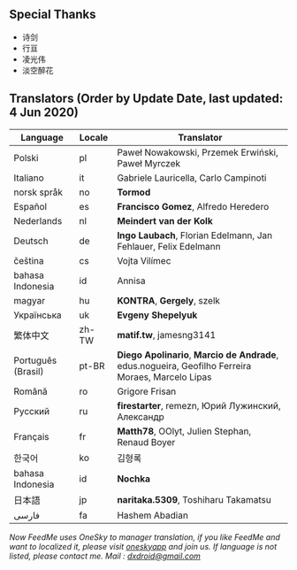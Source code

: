 ## Special Thanks
- 诗剑
- 行亘
- 凌光伟
- 淡空醉花

## Translators (Order by Update Date, last updated: 4 Jun 2020)
|Language   |Locale   |Translator|
|---        |---      |---|
|Polski     |pl       |Paweł Nowakowski, Przemek Erwiński, Paweł Myrczek|
|Italiano   |it       |Gabriele Lauricella, Carlo Campinoti|
|norsk språk|no       |**Tormod**|
|Español    |es       |**Francisco Gomez**, Alfredo Heredero|
|Nederlands |nl       |**Meindert van der Kolk**|
|Deutsch    |de       |**Ingo Laubach**, Florian Edelmann, Jan Fehlauer, Felix Edelmann|
|čeština    |cs       |Vojta Vilímec|
|bahasa Indonesia   |id       |Annisa|
|magyar     |hu       |**KONTRA**, **Gergely**, szelk|
|Українська |uk       |**Evgeny Shepelyuk**|
|繁体中文   |zh-TW    |**matif.tw**, jamesng3141|
|Português (Brasil) |pt-BR    |**Diego Apolinario**, **Marcio de Andrade**, edus.nogueira, Geofilho Ferreira Moraes, Marcelo Lipas|
|Română     |ro       |Grigore Frisan|
|Pусский    |ru       |**firestarter**, remezn, Юрий Лужинский, Александр|
|Français   |fr       |**Matth78**, OOlyt, Julien Stephan, Renaud Boyer|
|한국어      |ko      |김형록|
|bahasa Indonesia |id       |**Nochka**| 
|日本語     |jp       |**naritaka.5309**, Toshiharu Takamatsu| 
|فارسی      |fa       |Hashem Abadian| 

*Now FeedMe uses OneSky to manager translation, if you like FeedMe and want to localized it, please visit <a href="https://oszvg1n.oneskyapp.com/collaboration/project/32907">oneskyapp</a> and join us. If language is not listed, please contact me. Mail : dxdroid@gmail.com*
